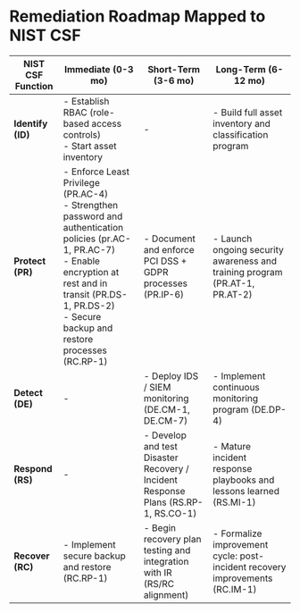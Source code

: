 # Remediation Roadmap Mapped to NIST CSF
| NIST CSF Function | Immediate (0-3 mo) | Short-Term (3-6 mo) | Long-Term (6-12 mo) |
|---|---|---|---|
| **Identify (ID)** | - Establish RBAC (role-based access controls) <br>- Start asset inventory | - | - Build full asset inventory and classification program |
| **Protect (PR)** | - Enforce Least Privilege (PR.AC-4)<br>- Strengthen password and authentication policies (pr.AC-1, PR.AC-7)<br>- Enable encryption at rest and in transit (PR.DS-1, PR.DS-2)<br>- Secure backup and restore processes (RC.RP-1) | - Document and enforce PCI DSS + GDPR processes (PR.IP-6) | - Launch ongoing security awareness and training program (PR.AT-1, PR.AT-2) |
| **Detect (DE)** | - | - Deploy IDS / SIEM monitoring (DE.CM-1, DE.CM-7) | - Implement continuous monitoring program (DE.DP-4) |
| **Respond (RS)** | - | - Develop and test Disaster Recovery / Incident Response Plans (RS.RP-1, RS.CO-1) | - Mature incident response playbooks and lessons learned (RS.MI-1) |
| **Recover (RC)** | - Implement secure backup and restore (RC.RP-1) | - Begin recovery plan testing and integration with IR (RS/RC alignment) | - Formalize improvement cycle: post-incident recovery improvements (RC.IM-1)
